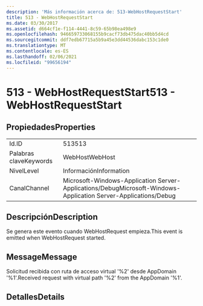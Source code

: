 ```yaml
---
description: 'Más información acerca de: 513-WebHostRequestStart'
title: 513 - WebHostRequestStart
ms.date: 03/30/2017
ms.assetid: d664cf1e-f114-4441-8c59-65b98ea498e9
ms.openlocfilehash: 946659733068155b9cacf73db475dac40bb5d4cd
ms.sourcegitcommit: ddf7edb67715a5b9a45e3dd44536dabc153c1de0
ms.translationtype: MT
ms.contentlocale: es-ES
ms.lasthandoff: 02/06/2021
ms.locfileid: "99656194"
---
```

# <a name="513---webhostrequeststart"></a><span data-ttu-id="77a38-103">513 - WebHostRequestStart</span><span class="sxs-lookup"><span data-stu-id="77a38-103">513 - WebHostRequestStart</span></span>

## <a name="properties"></a><span data-ttu-id="77a38-104">Propiedades</span><span class="sxs-lookup"><span data-stu-id="77a38-104">Properties</span></span>  
  
|||  
|-|-|  
|<span data-ttu-id="77a38-105">Id.</span><span class="sxs-lookup"><span data-stu-id="77a38-105">ID</span></span>|<span data-ttu-id="77a38-106">513</span><span class="sxs-lookup"><span data-stu-id="77a38-106">513</span></span>|  
|<span data-ttu-id="77a38-107">Palabras clave</span><span class="sxs-lookup"><span data-stu-id="77a38-107">Keywords</span></span>|<span data-ttu-id="77a38-108">WebHost</span><span class="sxs-lookup"><span data-stu-id="77a38-108">WebHost</span></span>|  
|<span data-ttu-id="77a38-109">Nivel</span><span class="sxs-lookup"><span data-stu-id="77a38-109">Level</span></span>|<span data-ttu-id="77a38-110">Información</span><span class="sxs-lookup"><span data-stu-id="77a38-110">Information</span></span>|  
|<span data-ttu-id="77a38-111">Canal</span><span class="sxs-lookup"><span data-stu-id="77a38-111">Channel</span></span>|<span data-ttu-id="77a38-112">Microsoft-Windows-Application Server-Applications/Debug</span><span class="sxs-lookup"><span data-stu-id="77a38-112">Microsoft-Windows-Application Server-Applications/Debug</span></span>|  
  
## <a name="description"></a><span data-ttu-id="77a38-113">Descripción</span><span class="sxs-lookup"><span data-stu-id="77a38-113">Description</span></span>  

 <span data-ttu-id="77a38-114">Se genera este evento cuando WebHostRequest empieza.</span><span class="sxs-lookup"><span data-stu-id="77a38-114">This event is emitted when WebHostRequest started.</span></span>  
  
## <a name="message"></a><span data-ttu-id="77a38-115">Message</span><span class="sxs-lookup"><span data-stu-id="77a38-115">Message</span></span>  

 <span data-ttu-id="77a38-116">Solicitud recibida con ruta de acceso virtual '%2' desde AppDomain '%1'.</span><span class="sxs-lookup"><span data-stu-id="77a38-116">Received request with virtual path '%2' from the AppDomain '%1'.</span></span>  
  
## <a name="details"></a><span data-ttu-id="77a38-117">Detalles</span><span class="sxs-lookup"><span data-stu-id="77a38-117">Details</span></span>
